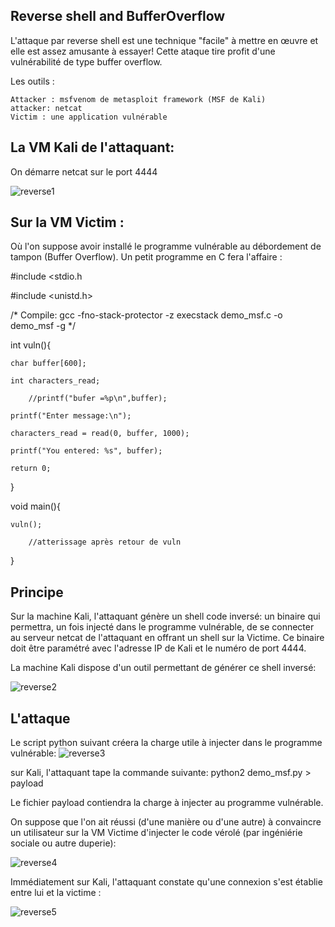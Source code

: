 ## Reverse shell and BufferOverflow

L'attaque par reverse shell est une technique "facile" à mettre en œuvre et elle est assez amusante à essayer! Cette ataque tire profit d'une vulnérabilité de type buffer overflow. 

 Les outils  :

    Attacker : msfvenom de metasploit framework (MSF de Kali)
    attacker: netcat
    Victim : une application vulnérable

## La VM Kali de l'attaquant:

On démarre netcat sur le port 4444 

![reverse1](https://github.com/aabda2000/sti3a-security/assets/38082725/cada8c28-2033-4cb5-9dea-1172cf78d633)

## Sur la VM Victim :

Où l'on suppose avoir installé le programme vulnérable au débordement de tampon (Buffer Overflow). Un petit programme en C fera l'affaire : 

#include <stdio.h

#include <unistd.h>

/* Compile: gcc -fno-stack-protector -z execstack demo_msf.c -o demo_msf -g */

int vuln(){

    char buffer[600];
    
    int characters_read;
    
        //printf("bufer =%p\n",buffer);
        
    printf("Enter message:\n");
    
    characters_read = read(0, buffer, 1000);
    
    printf("You entered: %s", buffer);
    
    return 0;
}

void main(){

    vuln();
    
        //atterissage après retour de vuln  
}


## Principe

Sur la machine Kali, l'attaquant génère un shell code inversé: un binaire qui permettra, un fois injecté dans le programme vulnérable, de se connecter au serveur netcat de l'attaquant en offrant un shell sur la Victime. Ce binaire doit être paramétré avec l'adresse IP de Kali et le numéro de port 4444.

La machine Kali dispose d'un outil permettant de générer ce shell inversé: 

![reverse2](https://github.com/aabda2000/sti3a-security/assets/38082725/429bb3c6-888a-4052-a535-2a8c01173691)


## L'attaque

Le script python suivant créera la charge utile à injecter dans le programme vulnérable:
![reverse3](https://github.com/aabda2000/sti3a-security/assets/38082725/7494cba7-e15f-47f1-b627-15f5e8175a41)

sur Kali, l'attaquant tape la commande suivante: python2 demo_msf.py > payload

Le fichier payload contiendra la charge à injecter au programme vulnérable.

On suppose que l'on ait réussi (d'une manière ou d'une autre) à convaincre un utilisateur sur la VM Victime d'injecter le code vérolé (par ingéniérie sociale ou autre duperie): 

![reverse4](https://github.com/aabda2000/sti3a-security/assets/38082725/85d91a0f-b6a5-4ecf-9d70-8b163e9cb74c)


Immédiatement sur Kali, l'attaquant constate qu'une connexion s'est établie entre lui et la victime :

![reverse5](https://github.com/aabda2000/sti3a-security/assets/38082725/e5fe699a-8445-44de-8394-7a1629f7b062)


